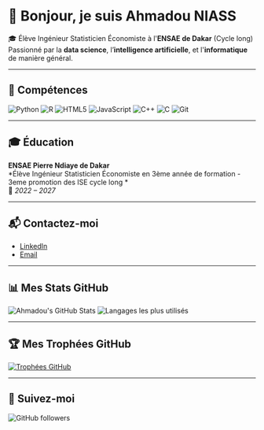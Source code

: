 # 👋 Bonjour, je suis Ahmadou NIASS

🎓 Élève Ingénieur Statisticien Économiste à l'**ENSAE de Dakar** (Cycle long)  
Passionné par la **data science**, l’**intelligence artificielle**, et l'**informatique** de manière général.



---

## 💼 Compétences
![Python](https://img.shields.io/badge/-Python-3776AB?logo=python&logoColor=white&style=for-the-badge)
![R](https://img.shields.io/badge/-R-276DC3?logo=r&logoColor=white&style=for-the-badge)
![HTML5](https://img.shields.io/badge/-HTML5-E34F26?logo=html5&logoColor=white&style=for-the-badge)
![JavaScript](https://img.shields.io/badge/-JavaScript-F7DF1E?logo=javascript&logoColor=black&style=for-the-badge)
![C++](https://img.shields.io/badge/-C++-00599C?logo=c%2B%2B&logoColor=white&style=for-the-badge)
![C](https://img.shields.io/badge/-C-A8B9CC?logo=c&logoColor=black&style=for-the-badge)
![Git](https://img.shields.io/badge/-Git-F05032?logo=git&logoColor=white&style=for-the-badge)

---

## 🎓 Éducation

**ENSAE Pierre Ndiaye de Dakar**  
*Élève Ingénieur Statisticien Économiste en 3ème année de formation - 3eme promotion des ISE cycle long *  
📅 *2022 – 2027*

---

## 📬 Contactez-moi

- [LinkedIn](https://www.linkedin.com/in/ahmadou-niass-9457582ab/)  
- [Email](mailto:ahmadouniass2@gmail.com)

---

## 📊 Mes Stats GitHub

![Ahmadou's GitHub Stats](https://github-readme-stats.vercel.app/api?username=ahmadouniass&show_icons=true&theme=default)
![Langages les plus utilisés](https://github-readme-stats.vercel.app/api/top-langs/?username=ahmadouniass&layout=compact)

---

## 🏆 Mes Trophées GitHub

[![Trophées GitHub](https://github-profile-trophy.vercel.app/?username=ahmadouniass&theme=algolia&no-frame=true&row=2&column=3)](https://github.com/ryo-ma/github-profile-trophy)

---

## 📢 Suivez-moi

![GitHub followers](https://img.shields.io/github/followers/ahmadouniass?label=Followers&style=social)
